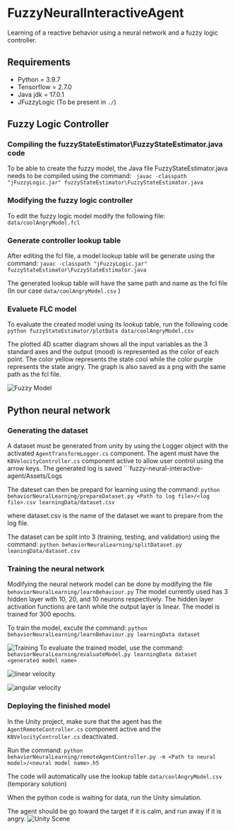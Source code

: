 # FuzzyNeuralInteractiveAgent

Learning of a reactive behavior using a neural network and a fuzzy logic controller. 

## Requirements

* Python = 3.9.7
* Tensorflow = 2.7.0
* Java jdk = 17.0.1
* JFuzzyLogic (To be present in ```./```)

## Fuzzy Logic Controller

### Compiling the fuzzyStateEstimator\FuzzyStateEstimator.java code

To be able to create the fuzzy model, the Java file FuzzyStateEstimator.java needs to be compiled using the command:
``` javac -classpath "jFuzzyLogic.jar" fuzzyStateEstimator\FuzzyStateEstimator.java```

### Modifying the fuzzy logic controller

To edit the fuzzy logic model modify the following file:
``` data/coolAngryModel.fcl```

### Generate controller lookup table

After editing the fcl file, a model lookup table will be generate using the command:
``` javac -classpath "jFuzzyLogic.jar" fuzzyStateEstimator\FuzzyStateEstimator.java ```

The generated lookup table will have the same path and name as the fcl file (In our case ``` data/coolAngryModel.csv ``` )

### Evaluete FLC model

To evaluate the created model using its lookup table, run the following code
``` python fuzzyStateEstimator/plotData data/coolAngryModel.csv ```

The plotted 4D scatter diagram shows all the input variables as the 3 standard axes and the output (mood) is represented as the color of each point.
The color yellow represents the state cool while the color purple represents the state angry.
The graph is also saved as a png with the same path as the fcl file.

![Fuzzy Model](data/coolAngryModelStates.png)

## Python neural network

### Generating the dataset

A dataset must be generated from unity by using the Logger object with the activated ``` AgentTransformLogger.cs ``` component.
The agent must have the ``` KBVelocityController.cs ``` component active to allow user control using the arrow keys.
The generated log is saved ```fuzzy-neural-interactive-agent/Assets/Logs

The dateset can then be prepard for learning using the command:
 ``` python behaviorNeuralLearning/prepareDataset.py <Path to log file>/<log file>.csv learningData/dataset.csv ```

 where dataset.csv is the name of the dataset we want to prepare from the log file.

 The dataset can be split into 3 (training, testing, and validation) using the command:
 ``` python behaviorNeuralLearning/splitDataset.py leaningData/dataset.csv ```

 ### Training the neural network

 Modifying the neural network model can be done by modifying the file ``` behaviorNeuralLearning/learnBehaviour.py```
 The model currently used has 3 hidden layer with 10, 20, and 10 neurons respectively.
 The hidden layer activation functions are tanh while the output layer is linear.
 The model is trained for 300 epochs.

 To train the model, excute the command:
``` python behaviorNeuralLearning/learnBehaviour.py learningData dataset ```

![Training](learningData/Strategy2/mlp_tanh_linear_10x20x10_2021-12-12-16-57-37_loss.png)
To evaluate the trained model, use the command:
``` behaviorNeuralLearning/evaluateModel.py learningData dataset <generated model name> ```

![linear velocity](learningData/Strategy2/strategy2_grid_mlp_tanh_linear_10x20x10_2021-12-12-16-57-37_linearVelo.png)

![angular velocity](learningData/Strategy2/strategy2_grid_mlp_tanh_linear_10x20x10_2021-12-12-16-57-37_angularVelo.png)

### Deploying the finished model

In the Unity project, make sure that the agent has the ``` AgentRemoteController.cs ``` component active and the ``` KBVelocityController.cs ``` deactivated.

Run the command:
``` python behaviorNeuralLearning/remoteAgentController.py -m <Path to neural model>/<neural model name>.h5 ```

The code will automatically use the lookup table ``` data/coolAngryModel.csv ``` (temporary solution)

When the python code is waiting for data, run the Unity simulation.

The agent should be go toward the target if it is calm, and run away if it is angry.
![Unity Scene](Scene_screenshot.png)